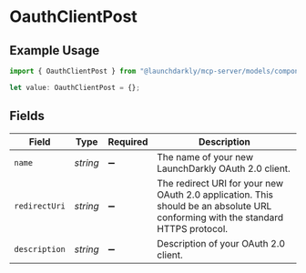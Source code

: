 # OauthClientPost

## Example Usage

```typescript
import { OauthClientPost } from "@launchdarkly/mcp-server/models/components";

let value: OauthClientPost = {};
```

## Fields

| Field                                                                                                                            | Type                                                                                                                             | Required                                                                                                                         | Description                                                                                                                      |
| -------------------------------------------------------------------------------------------------------------------------------- | -------------------------------------------------------------------------------------------------------------------------------- | -------------------------------------------------------------------------------------------------------------------------------- | -------------------------------------------------------------------------------------------------------------------------------- |
| `name`                                                                                                                           | *string*                                                                                                                         | :heavy_minus_sign:                                                                                                               | The name of your new LaunchDarkly OAuth 2.0 client.                                                                              |
| `redirectUri`                                                                                                                    | *string*                                                                                                                         | :heavy_minus_sign:                                                                                                               | The redirect URI for your new OAuth 2.0 application. This should be an absolute URL conforming with the standard HTTPS protocol. |
| `description`                                                                                                                    | *string*                                                                                                                         | :heavy_minus_sign:                                                                                                               | Description of your OAuth 2.0 client.                                                                                            |